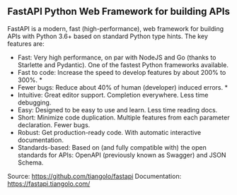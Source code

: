 ## FastAPI Python Web Framework for building APIs
FastAPI is a modern, fast (high-performance), web framework for building APIs with Python 3.6+ based on standard Python type hints.
The key features are:
-	Fast: Very high performance, on par with NodeJS and Go (thanks to Starlette and Pydantic). One of the fastest Python frameworks available.
-	 Fast to code: Increase the speed to develop features by about 200% to 300%. *
-	 Fewer bugs: Reduce about 40% of human (developer) induced errors. *
-	 Intuitive: Great editor support. Completion everywhere. Less time debugging.
-	 Easy: Designed to be easy to use and learn. Less time reading docs.
-	 Short: Minimize code duplication. Multiple features from each parameter declaration. Fewer bugs.
-	 Robust: Get production-ready code. With automatic interactive documentation.
-	 Standards-based: Based on (and fully compatible with) the open standards for APIs: OpenAPI (previously known as Swagger) and JSON Schema.

Source: https://github.com/tiangolo/fastapi
Documentation: https://fastapi.tiangolo.com/
